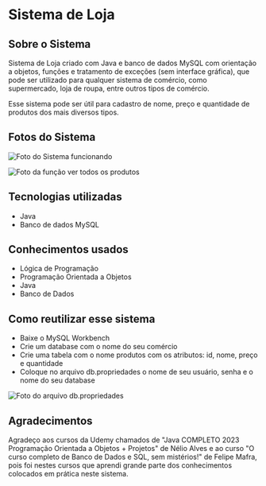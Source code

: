 # Sistema de Loja

## Sobre o Sistema

Sistema de Loja criado com Java e banco de dados MySQL com orientação a objetos, funções e tratamento de exceções (sem interface gráfica), que pode ser utilizado para qualquer sistema de comércio, como supermercado, loja de roupa, entre outros tipos de comércio.

Esse sistema pode ser útil para cadastro de nome, preço e quantidade de produtos dos mais diversos tipos.

## Fotos do Sistema

![Foto do Sistema funcionando](https://github.com/valdirsantos714/Sistema_de_Loja/blob/main/src/assets/Sistema%20foto.PNG)

![Foto da função ver todos os produtos](https://github.com/valdirsantos714/Sistema_de_Loja/blob/main/src/assets/Sistema%20foto%202.PNG)

## Tecnologias utilizadas

- Java
- Banco de dados MySQL

## Conhecimentos usados
- Lógica de Programação
- Programação Orientada a Objetos
- Java
- Banco de Dados

## Como reutilizar esse sistema 

- Baixe o MySQL Workbench
- Crie um database com o nome do seu comércio
- Crie uma tabela com o nome produtos com os atributos: id, nome, preço e quantidade
- Coloque no arquivo db.propriedades o nome de seu usuário, senha e o nome do seu database
  
![Foto do arquivo db.propriedades](https://github.com/valdirsantos714/Sistema_de_Loja/blob/main/src/assets/banco.PNG)

## Agradecimentos

Agradeço aos cursos da Udemy chamados de "Java COMPLETO 2023 Programação Orientada a Objetos + Projetos" de Nélio Alves e ao curso "O curso completo de Banco de Dados e SQL, sem mistérios!" de Felipe Mafra, pois foi nestes cursos que aprendi grande parte dos conhecimentos colocados em prática neste sistema.
